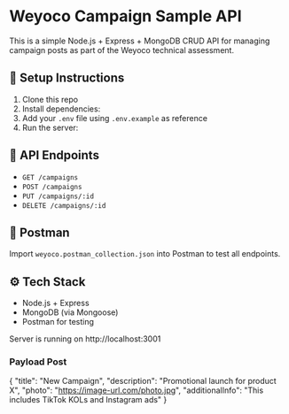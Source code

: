 # Weyoco Campaign Sample API

This is a simple Node.js + Express + MongoDB CRUD API for managing campaign posts as part of the Weyoco technical assessment.

## 🚀 Setup Instructions

1. Clone this repo
2. Install dependencies:
3. Add your `.env` file using `.env.example` as reference
4. Run the server:

## 📌 API Endpoints

- `GET /campaigns`
- `POST /campaigns`
- `PUT /campaigns/:id`
- `DELETE /campaigns/:id`

## 🧪 Postman

Import `weyoco.postman_collection.json` into Postman to test all endpoints.

## ⚙️ Tech Stack

- Node.js + Express
- MongoDB (via Mongoose)
- Postman for testing


Server is running on http://localhost:3001

### Payload Post
{
  "title": "New Campaign",
  "description": "Promotional launch for product X",
  "photo": "https://image-url.com/photo.jpg",
  "additionalInfo": "This includes TikTok KOLs and Instagram ads"
}

